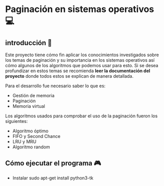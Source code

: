 # Paginación en sistemas operativos :computer: 


## introducción :closed_book:
Este proyecto tiene cómo fin aplicar los conocimientos investigados sobre los temas de paginación y su importancia en los sistemas operativos así cómo algunos de los algoritmos que podemos usar para esto.
Si se desea profundizar en estos temas se recomienda **leer la documentación del proyecto** donde todos estos se explican de manera detallada.

Para el desarrollo fue necesario saber lo que es:
- Gestión de memoria
- Paginación
- Memoria virtual

Los algoritmos usados para comprobar el uso de la paginación fueron los siguientes:
- Algoritmo óptimo
- FIFO y Second Chance
- LRU y MRU
- Algoritmo random

## Cómo ejecutar el programa :video_game:

- Instalar sudo apt-get install python3-tk




